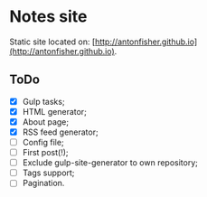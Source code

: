 # Notes site

Static site located on: [http://antonfisher.github.io](http://antonfisher.github.io).

## ToDo
- [x] Gulp tasks;
- [x] HTML generator;
- [x] About page;
- [x] RSS feed generator;
- [ ] Config file;
- [ ] First post(!);
- [ ] Exclude gulp-site-generator to own repository;
- [ ] Tags support;
- [ ] Pagination.
